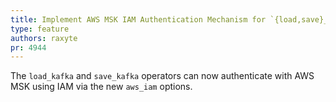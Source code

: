 ```yaml
---
title: Implement AWS MSK IAM Authentication Mechanism for `{load,save}_kafka`
type: feature
authors: raxyte
pr: 4944
---
```


The `load_kafka` and `save_kafka` operators can now authenticate with AWS MSK
using IAM via the new `aws_iam` options.
